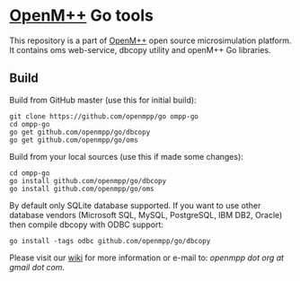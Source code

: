 # [OpenM++](http://www.openmpp.org/) Go tools

This repository is a part of [OpenM++](http://www.openmpp.org/) open source microsimulation platform.
It contains oms web-service, dbcopy utility and openM++ Go libraries.

## Build

Build from GitHub master (use this for initial build):
```
git clone https://github.com/openmpp/go ompp-go
cd ompp-go
go get github.com/openmpp/go/dbcopy
go get github.com/openmpp/go/oms
```

Build from your local sources (use this if made some changes):
```
cd ompp-go
go install github.com/openmpp/go/dbcopy
go install github.com/openmpp/go/oms
```

By default only SQLite database supported. 
If you want to use other database vendors (Microsoft SQL, MySQL, PostgreSQL, IBM DB2, Oracle) then compile dbcopy with ODBC support:

```
go install -tags odbc github.com/openmpp/go/dbcopy
```

Please visit our [wiki](http://www.openmpp.org/wiki/) for more information or e-mail to: _openmpp dot org at gmail dot com_.
